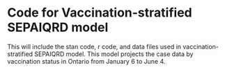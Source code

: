 # Code for Vaccination-stratified SEPAIQRD model

This will include the stan code, r code, and data files used in vaccination-stratified SEPAIQRD model. This model projects the case data by vaccination status in Ontario from January 6 to June 4.  
